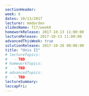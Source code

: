 ```yaml
---
sectionHeader:
week: 6
dates: 10/13/2017
lecturer: mmdarden
slidesName: f17/week6
homeworkRelease: 2017-10-13 11:00:00
lectureRelease: 2017-10-13 11:00:00
advancedThisWeek: true
solutionRelease: 2017-10-26 00:00:00
title: "Unix II"
# lectureTopics:
#   - TBD
# homeworkTopics:
#   - TBD
# advancedTopics:
#   - TBD
lectureSummary:
leccapFri:
---
```

